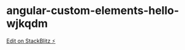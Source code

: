 # angular-custom-elements-hello-wjkqdm

[Edit on StackBlitz ⚡️](https://stackblitz.com/edit/angular-custom-elements-hello-uralhu)